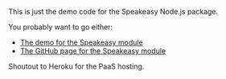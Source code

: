 This is just the demo code for the Speakeasy Node.js package.

You probably want to go either:

- [The demo for the Speakeasy module](TBD/)
- [The GitHub page for the Speakeasy module](https://github.com/speakeasyjs/speakeasy)

Shoutout to Heroku for the PaaS hosting.
